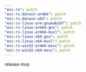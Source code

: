 ```yaml
---
"esc-rs": patch
"esc-rs-darwin-arm64": patch
"esc-rs-darwin-x64": patch
"esc-rs-linux-arm-gnueabihf": patch
"esc-rs-linux-arm64-gnu": patch
"esc-rs-linux-arm64-musl": patch
"esc-rs-linux-x64-gnu": patch
"esc-rs-linux-x64-musl": patch
"esc-rs-win32-arm64-msvc": patch
"esc-rs-win32-x64-msvc": patch
---
```


release mvp

